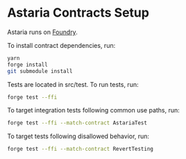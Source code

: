 # Astaria Contracts Setup

Astaria runs on [Foundry](https://github.com/foundry-rs/foundry).

To install contract dependencies, run:

```sh
yarn
forge install
git submodule install
```

Tests are located in src/test. To run tests, run:

```sh
forge test --ffi
```

To target integration tests following common use paths, run:

```sh
forge test --ffi --match-contract AstariaTest
```

To target tests following disallowed behavior, run:

```sh
forge test --ffi --match-contract RevertTesting
```